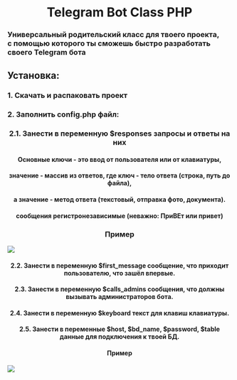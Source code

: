 <h1 align="center">
  Telegram Bot Class PHP
</h1>
<h3>Универсальный родительский класс для твоего проекта,<br> с помощью которого ты сможешь быстро разработать своего Telegram бота<br></h3>
<h2>Установка:</h2>
<h3>1. Скачать и распаковать проект</h3>
<h3>2. Заполнить config.php файл:</h3>
<h3 align="center">2.1. Занести в переменную $responses запросы и ответы на них</h3>
<h4 align="center">Основные ключи - это ввод от пользователя или от клавиатуры,</h4>
<h4 align="center">значение - массив из ответов, где ключ - тело ответа (строка, путь до файла),</h4>
<h4 align="center">а значение - метод ответа (текстовый, отправка фото, документа).</h4>
<h4 align="center">сообщения регистронезависимые (неважно: ПриВЕт или привет)</h4>
<h3 align="center">Пример</h3>
<img src="https://i.imgur.com/qm4Bkp7.png">
<h4 align="center">2.2. Занести в переменную $first_message сообщение, что приходит пользователю, что зашёл впервые.</h4>
<h4 align="center">2.3. Занести в переменную $calls_admins сообщения, что должны вызывать администраторов бота.</h4>
<h4 align="center">2.4. Занести в переменную $keyboard текст для клавиш клавиатуры.</h4>
<h4 align="center">2.5. Занести в переменные $host, $bd_name, $password, $table данные для подключения к твоей БД.</h4>
<h4 align="center">Пример</h3>
<img src="https://i.imgur.com/LcdaBcg.png">
